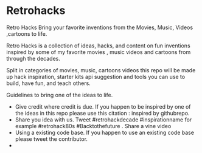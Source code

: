 # Retrohacks
Retro Hacks Bring your favorite inventions from the Movies, Music, Videos ,cartoons to life.  

Retro Hacks is a collection of ideas, hacks,  and content on fun inventions inspired by some of my favorite movies , music videos and cartoons from through the decades. 

Split in categories of movies,  music, cartoons  videos this repo will be made up hack inspiration, starter kits  api suggestion and tools you can use to build, have fun, and teach others.  

Guidelines to bring one of the ideas to life.
<ul>
<li>Give credit where credit is due.  If you happen to be inspired by one of the ideas in this repo please use this citation :  inspired by githubrepo.</li>
<li>Share you idea with us.  Tweet #retrohackdecade #inspirationname for example #retrohack80s #Backtothefuture .  Share a vine video</li>
<li>Using a existing code base.   If you happen to use an existing code base please tweet the contributor.<li>
</ul>
